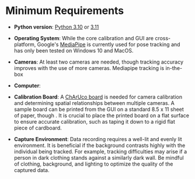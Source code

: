 # Minimum Requirements

- **Python version**: [Python 3.10](https://www.python.org/downloads/release/python-3100/) or [3.11](https://www.python.org/downloads/release/python-3110/)

- **Operating System**: While the core calibration and GUI are cross-platform, Google's [MediaPipe](https://github.com/google/mediapipe/blob/master/docs/solutions/holistic.md) is currently used for pose tracking and has only been tested on Windows 10 and MacOS.

- **Cameras**: At least two cameras are needed, though tracking accuracy improves with the use of more cameras. Mediapipe tracking is in-the-box 

- **Computer**: 

- **Calibration Board**: A [ChArUco board](https://docs.opencv.org/3.4/df/d4a/tutorial_charuco_detection.html) is needed for camera calibration and determining spatial relationships between multiple cameras. A sample board can be printed from the GUI on a standard 8.5 x 11 sheet of paper, though . It is crucial to place the printed board on a flat surface to ensure accurate calibration, such as taping it down to a rigid flat piece of cardboard.

- **Capture Environment**: Data recording requires a well-lit and evenly lit environment. It is beneficial if the background contrasts highly with the individual being tracked. For example, tracking difficulties may arise if a person in dark clothing stands against a similarly dark wall. Be mindful of clothing, background, and lighting to optimize the quality of the captured data.